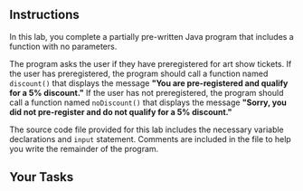 ## Instructions

In this lab, you complete a partially pre-written Java program that includes a function with no parameters.

The program asks the user if they have preregistered for art show tickets. If the user has preregistered, the program should call a function named `discount()` that displays the message **"You are pre-registered and qualify for a 5% discount."** If the user has not preregistered, the program should call a function named `noDiscount()` that displays the message **"Sorry, you did not pre-register and do not qualify for a 5% discount."**

The source code file provided for this lab includes the necessary variable declarations and `input` statement. Comments are included in the file to help you write the remainder of the program.

## Your Tasks
